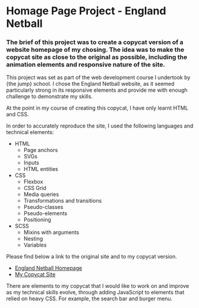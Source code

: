 # Homage Page Project - England Netball

### The brief of this project was to create a copycat version of a website homepage of my chosing. The idea was to make the copycat site as close to the original as possible, including the animation elements and responsive nature of the site.

This project was set as part of the web development course I undertook by {the jump} school. I chose the England Netball website, as it seemed particularly strong in its responsive elements and provide me with enough challenge to demonstrate my skills.

At the point in my course of creating this copycat, I have only learnt HTML and CSS.

In order to accurately reproduce the site, I used the following languages and technical elements:

- HTML
  - Page anchors
  - SVGs
  - Inputs
  - HTML entities
- CSS
  - Flexbox
  - CSS Grid
  - Media queries
  - Transformations and transitions
  - Pseudo-classes
  - Pseudo-elements
  - Positioning
- SCSS
  - Mixins with arguments
  - Nesting
  - Variables

Please find below a link to the original site and to my copycat version.

- <a href="https://www.englandnetball.co.uk" target="_blank">England Netball Homepage</a>
- <a href="https://62c5cef10eba030d4dce8921--mellifluous-fox-742ea1.netlify.app/">My Copycat Site</a>

There are elements to my copycat that I would like to work on and improve as my technical skills evolve, through adding JavaScript to elements that relied on heavy CSS. For example, the search bar and burger menu.
